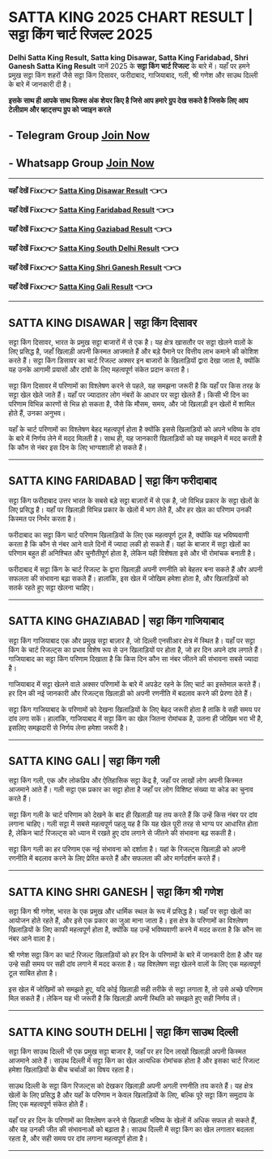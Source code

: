 # SATTA KING 2025 CHART RESULT | सट्टा किंग चार्ट रिजल्ट 2025

**Delhi Satta King Result, Satta king Disawar, Satta King Faridabad, Shri Ganesh Satta King Result** जानें 2025 के **सट्टा किंग चार्ट रिजल्ट**  के बारे में। यहाँ पर हमने प्रमुख सट्टा किंग शहरों जैसे सट्टा किंग दिसावर, फरीदाबाद, गाजियाबाद, गली, श्री गणेश और साउथ दिल्ली के बारे में जानकारी दी है। 

**इसके साथ ही आपके साथ फिक्स अंक शेयर किए है जिसे आप हमारे ग्रुप देख सकते है जिसके लिए आप टेलीग्राम और व्हाट्सप्प ग्रुप को ज्वाइन करले**
## - Telegram  Group  [Join Now](https://t.me/Hindiupdate201)

## - Whatsapp Group  [Join Now](https://whatsapp.com/channel/0029Vay2FudAzNbmVl8KtW14)

---

**यहाँ देखें Fix👉👉 [Satta King Disawar Result](https://info.pmyojanasathi.com/) 👈👈**

**यहाँ देखें Fix👉👉 [Satta King Faridabad Result](https://info.pmyojanasathi.com/) 👈👈**

**यहाँ देखें Fix👉👉 [Satta King Gaziabad Result](https://info.pmyojanasathi.com/) 👈👈**

**यहाँ देखें Fix👉👉 [Satta King South Delhi Result](https://info.pmyojanasathi.com/) 👈👈**

**यहाँ देखें Fix👉👉 [Satta King Shri Ganesh Result](https://info.pmyojanasathi.com/) 👈👈**

**यहाँ देखें Fix👉👉 [Satta King Gali Result](https://info.pmyojanasathi.com/) 👈👈**

---

## SATTA KING DISAWAR | सट्टा किंग दिसावर

सट्टा किंग दिसावर, भारत के प्रमुख सट्टा बाजारों में से एक है। यह क्षेत्र खासतौर पर सट्टा खेलने वालों के लिए प्रसिद्ध है, जहाँ खिलाड़ी अपनी किस्मत आजमाते हैं और बड़े पैमाने पर वित्तीय लाभ कमाने की कोशिश करते हैं। सट्टा किंग डिसावर का चार्ट रिजल्ट अक्सर इन बाजारों के खिलाड़ियों द्वारा देखा जाता है, क्योंकि यह उनके आगामी प्रयासों और दांवों के लिए महत्वपूर्ण संकेत प्रदान करता है। 

सट्टा किंग दिसावर में परिणामों का विश्लेषण करने से पहले, यह समझना जरूरी है कि यहाँ पर किस तरह के सट्टा खेल खेले जाते हैं। यहाँ पर ज्यादातर लोग नंबरों के आधार पर सट्टा खेलते हैं। किसी भी दिन का परिणाम विभिन्न कारणों से भिन्न हो सकता है, जैसे कि मौसम, समय, और जो खिलाड़ी इन खेलों में शामिल होते हैं, उनका अनुभव। 

यहाँ के चार्ट परिणामों का विश्लेषण बेहद महत्वपूर्ण होता है क्योंकि इससे खिलाड़ियों को अपने भविष्य के दांव के बारे में निर्णय लेने में मदद मिलती है। साथ ही, यह जानकारी खिलाड़ियों को यह समझने में मदद करती है कि कौन से नंबर इस दिन के लिए भाग्यशाली हो सकते हैं।

---

## SATTA KING FARIDABAD | सट्टा किंग फरीदाबाद

सट्टा किंग फरीदाबाद उत्तर भारत के सबसे बड़े सट्टा बाज़ारों में से एक है, जो विभिन्न प्रकार के सट्टा खेलों के लिए प्रसिद्ध है। यहाँ पर खिलाड़ी विभिन्न प्रकार के खेलों में भाग लेते हैं, और हर खेल का परिणाम उनकी किस्मत पर निर्भर करता है। 

फरीदाबाद का सट्टा किंग चार्ट परिणाम खिलाड़ियों के लिए एक महत्वपूर्ण टूल है, क्योंकि यह भविष्यवाणी करता है कि कौन से नंबर आने वाले दिनों में ज्यादा लकी हो सकते हैं। यहां के बाजार में सट्टा खेलों का परिणाम बहुत ही अनिश्चित और चुनौतीपूर्ण होता है, लेकिन यही विशेषता इसे और भी रोमांचक बनाती है।

फरीदाबाद में सट्टा किंग के चार्ट रिजल्ट के द्वारा खिलाड़ी अपनी रणनीति को बेहतर बना सकते हैं और अपनी सफलता की संभावना बढ़ा सकते हैं। हालांकि, इस खेल में जोखिम हमेशा होता है, और खिलाड़ियों को सतर्क रहते हुए सट्टा खेलना चाहिए।

---

## SATTA KING GHAZIABAD | सट्टा किंग गाजियाबाद

सट्टा किंग गाजियाबाद एक और प्रमुख सट्टा बाज़ार है, जो दिल्ली एनसीआर क्षेत्र में स्थित है। यहाँ पर सट्टा किंग के चार्ट रिजल्ट्स का प्रभाव विशेष रूप से उन खिलाड़ियों पर होता है, जो हर दिन अपने दांव लगाते हैं। गाजियाबाद का सट्टा किंग परिणाम दिखाता है कि किस दिन कौन सा नंबर जीतने की संभावना सबसे ज्यादा है।

गाजियाबाद में सट्टा खेलने वाले अक्सर परिणामों के बारे में अपडेट रहने के लिए चार्ट का इस्तेमाल करते हैं। हर दिन की नई जानकारी और रिजल्ट्स खिलाड़ी को अपनी रणनीति में बदलाव करने की प्रेरणा देते हैं। 

सट्टा किंग गाजियाबाद के परिणामों को देखना खिलाड़ियों के लिए बेहद जरूरी होता है ताकि वे सही समय पर दांव लगा सकें। हालांकि, गाजियाबाद में सट्टा किंग का खेल जितना रोमांचक है, उतना ही जोखिम भरा भी है, इसलिए समझदारी से निर्णय लेना हमेशा जरूरी है।

---

## SATTA KING GALI | सट्टा किंग गली

सट्टा किंग गली, एक और लोकप्रिय और ऐतिहासिक सट्टा केंद्र है, जहाँ पर लाखों लोग अपनी किस्मत आजमाने आते हैं। गली सट्टा एक प्रकार का सट्टा होता है जहाँ पर लोग विशिष्ट संख्या या कोड का चुनाव करते हैं। 

सट्टा किंग गली के चार्ट परिणाम को देखने के बाद ही खिलाड़ी यह तय करते हैं कि उन्हें किस नंबर पर दांव लगाना चाहिए। गली सट्टा में सबसे महत्वपूर्ण पहलू यह है कि यह खेल पूरी तरह से भाग्य पर आधारित होता है, लेकिन चार्ट रिजल्ट्स को ध्यान में रखते हुए दांव लगाने से जीतने की संभावना बढ़ सकती है।

सट्टा किंग गली का हर परिणाम एक नई संभावना को दर्शाता है। यहां के रिजल्ट्स खिलाड़ी को अपनी रणनीति में बदलाव करने के लिए प्रेरित करते हैं और सफलता की ओर मार्गदर्शन करते हैं। 

---

## SATTA KING SHRI GANESH | सट्टा किंग श्री गणेश

सट्टा किंग श्री गणेश, भारत के एक प्रमुख और धार्मिक स्थल के रूप में प्रसिद्ध है। यहाँ पर सट्टा खेलों का आयोजन होते रहते हैं, और इसे एक प्रकार का जुआ माना जाता है। इस क्षेत्र के परिणामों का विश्लेषण खिलाड़ियों के लिए काफी महत्वपूर्ण होता है, क्योंकि यह उन्हें भविष्यवाणी करने में मदद करता है कि कौन सा नंबर आने वाला है। 

श्री गणेश सट्टा किंग का चार्ट रिजल्ट खिलाड़ियों को हर दिन के परिणामों के बारे में जानकारी देता है और यह उन्हे सही समय पर सही दांव लगाने में मदद करता है। यह विश्लेषण सट्टा खेलने वालों के लिए एक महत्वपूर्ण टूल साबित होता है।

इस खेल में जोखिमों को समझते हुए, यदि कोई खिलाड़ी सही तरीके से सट्टा लगाता है, तो उसे अच्छे परिणाम मिल सकते हैं। लेकिन यह भी जरूरी है कि खिलाड़ी अपनी स्थिति को समझते हुए सही निर्णय लें।

---

## SATTA KING SOUTH DELHI | सट्टा किंग साउथ दिल्ली

सट्टा किंग साउथ दिल्ली भी एक प्रमुख सट्टा बाजार है, जहाँ पर हर दिन लाखों खिलाड़ी अपनी किस्मत आजमाने आते हैं। साउथ दिल्ली में सट्टा किंग का खेल अत्यधिक रोमांचक होता है और इसका चार्ट रिजल्ट हमेशा खिलाड़ियों के बीच चर्चाओं का विषय रहता है। 

साउथ दिल्ली के सट्टा किंग रिजल्ट्स को देखकर खिलाड़ी अपनी अगली रणनीति तय करते हैं। यह क्षेत्र खेलों के लिए प्रसिद्ध है और यहाँ के परिणाम न केवल खिलाड़ियों के लिए, बल्कि पूरे सट्टा किंग समुदाय के लिए एक महत्वपूर्ण संकेत होते हैं।

यहाँ पर हर दिन के परिणामों का विश्लेषण करने से खिलाड़ी भविष्य के खेलों में अधिक सफल हो सकते हैं, और यह उनकी जीत की संभावनाओं को बढ़ाता है। साउथ दिल्ली में सट्टा किंग का खेल लगातार बदलता रहता है, और सही समय पर दांव लगाना महत्वपूर्ण होता है।

---
